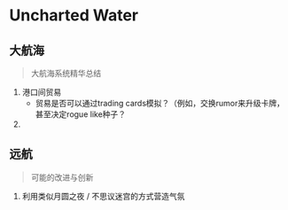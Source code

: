 # Uncharted Water

## 大航海

>   大航海系统精华总结

1.  港口间贸易
    -   贸易是否可以通过trading cards模拟？（例如，交换rumor来升级卡牌，甚至决定rogue like种子？
2.  

## 远航

>   可能的改进与创新

1.  利用类似月圆之夜 / 不思议迷宫的方式营造气氛